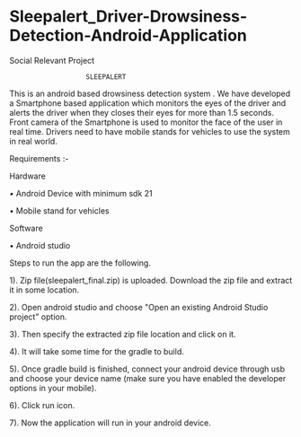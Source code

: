 # Sleepalert_Driver-Drowsiness-Detection-Android-Application
 Social Relevant Project
 
                       SLEEPALERT
This is an android based drowsiness detection system . We
have developed a Smartphone based application which monitors the
eyes of the driver and alerts the driver when they closes their eyes for
more than 1.5 seconds. Front camera of the Smartphone is used to
monitor the face of the user in real time. Drivers need to have mobile
stands for vehicles to use the system in real world.

Requirements :- 

Hardware

• Android Device with minimum sdk 21

• Mobile stand for vehicles

Software

• Android studio

Steps to run the app are the following. 

1). Zip file(sleepalert_final.zip) is uploaded. Download the zip file
and extract it in some location.

2). Open android studio and choose "Open an existing Android
Studio project" option.

3). Then specify the extracted zip file location and click on it.

4). It will take some time for the gradle to build.

5). Once gradle build is finished, connect your android device
through usb and choose your device name (make sure you have
enabled the developer options in your mobile).

6). Click run icon.

7). Now the application will run in your android device.
